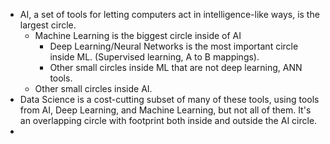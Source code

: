 * AI, a set of tools for letting computers act in intelligence-like ways, is the largest circle. 
	* Machine Learning is the biggest circle inside of AI
		* Deep Learning/Neural Networks is the most important circle inside ML. (Supervised learning, A to B mappings). 
		* Other small circles inside ML that are not deep learning, ANN tools. 
	* Other small circles inside AI.
* Data Science is a cost-cutting subset of many of these tools, using tools from AI, Deep Learning, and Machine Learning, but not all of them. It's an overlapping circle with footprint both inside and outside the AI circle. 
* 
